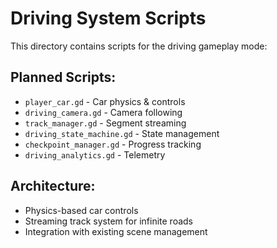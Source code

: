 # Driving System Scripts

This directory contains scripts for the driving gameplay mode:

## Planned Scripts:
- `player_car.gd` - Car physics & controls
- `driving_camera.gd` - Camera following
- `track_manager.gd` - Segment streaming
- `driving_state_machine.gd` - State management
- `checkpoint_manager.gd` - Progress tracking
- `driving_analytics.gd` - Telemetry

## Architecture:
- Physics-based car controls
- Streaming track system for infinite roads
- Integration with existing scene management 